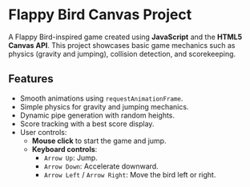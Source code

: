 # Flappy Bird Canvas Project

A Flappy Bird-inspired game created using **JavaScript** and the **HTML5 Canvas API**. This project showcases basic game mechanics such as physics (gravity and jumping), collision detection, and scorekeeping.

## Features

- Smooth animations using `requestAnimationFrame`.
- Simple physics for gravity and jumping mechanics.
- Dynamic pipe generation with random heights.
- Score tracking with a best score display.
- User controls:
  - **Mouse click** to start the game and jump.
  - **Keyboard controls**:
    - `Arrow Up`: Jump.
    - `Arrow Down`: Accelerate downward.
    - `Arrow Left` / `Arrow Right`: Move the bird left or right.
